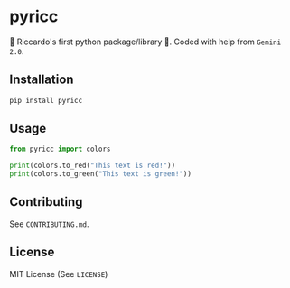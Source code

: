 # pyricc

💛 Riccardo's first python package/library 🥚. Coded with help from `Gemini 2.0`.

## Installation

```bash
pip install pyricc
```

## Usage

```python
from pyricc import colors

print(colors.to_red("This text is red!"))
print(colors.to_green("This text is green!"))
```

## Contributing

See `CONTRIBUTING.md`.

## License

MIT License (See `LICENSE`)

